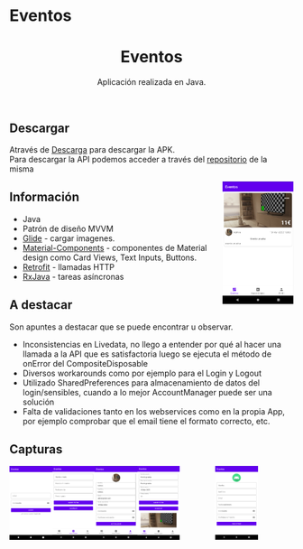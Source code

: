 # Eventos
<h1 align="center">Eventos</h1>

<p align="center">
Aplicación realizada en Java.
</p>
</br>

## Descargar

Através de [Descarga](https://github.com/guidogonzalez/Eventos/tree/main/descarga) para descargar la APK.
<br>
Para descargar la API podemos acceder a través del [repositorio](https://github.com/guidogonzalez/ConectaFutbol/tree/main/descarga) de la misma

<img src="/imagenes/eventos.png" align="right" width="25%"/>

## Información

- Java
- Patrón de diseño MVVM
- [Glide](https://github.com/bumptech/glide) - cargar imagenes.
- [Material-Components](https://github.com/material-components/material-components-android) - componentes de Material design como Card Views, Text Inputs, Buttons.
- [Retrofit](https://square.github.io/retrofit/) - llamadas HTTP
- [RxJava](https://github.com/ReactiveX/RxAndroid) - tareas asíncronas

## A destacar

Son apuntes a destacar que se puede encontrar u observar.
<br>
- Inconsistencias en Livedata, no llego a entender por qué al hacer una llamada a la API que es satisfactoria luego se ejecuta el método de onError del CompositeDisposable
- Diversos workarounds como por ejemplo para el Login y Logout
- Utilizado SharedPreferences para almacenamiento de datos del login/sensibles, cuando a lo mejor AccountManager puede ser una solución 
- Falta de validaciones tanto en los webservices como en la propia App, por ejemplo comprobar que el email tiene el formato correcto, etc.

## Capturas

<p align="center">
<img src="/imagenes/login.png" align="left" width="15%"/>
<img src="/imagenes/registro.png" align="center" width="15%"/>
<img src="/imagenes/nuevoevento.png" align="left" width="15%"/>
<img src="/imagenes/perfil.png" align="left" width="15%"/>
<img src="/imagenes/editarevento.png" align="left" width="15%"/>
</p>

